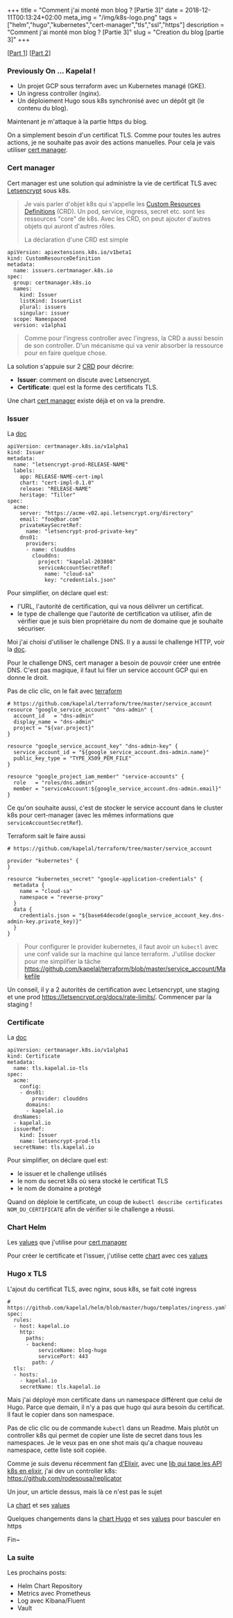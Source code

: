 +++
title = "Comment j'ai monté mon blog ? [Partie 3]"
date = 2018-12-11T00:13:24+02:00
meta_img = "/img/k8s-logo.png"
tags = ["helm","hugo","kubernetes","cert-manager","tls","ssl","https"]
description = "Comment j'ai monté mon blog ? [Partie 3]"
slug = "Creation du blog [partie 3]"
+++

[[Part 1](https://kapelal.co/blog/comment-jai-monté-mon-blog--partie-1/)]
[[Part 2](https://kapelal.co/blog/creation-du-blog-partie-2)]

### Previously On ... Kapelal !

+ Un projet GCP sous terraform avec un Kubernetes managé (GKE).
+ Un ingress controller (nginx).
+ Un déploiement Hugo sous k8s synchronisé avec un dépôt git (le contenu du blog).

Maintenant je m'attaque à la partie https du blog.

On a simplement besoin d'un certificat TLS. Comme pour toutes les autres actions, je ne souhaite pas avoir des actions manuelles. Pour cela je vais utiliser [cert manager](https://github.com/jetstack/cert-manager).

### <div id="title_cert">Cert manager</div>

Cert manager est une solution qui administre la vie de certificat TLS avec [Letsencrypt](https://letsencrypt.org/) sous k8s.

> Je vais parler d'objet k8s qui s'appelle les [Custom Resources Definitions](https://kubernetes.io/docs/concepts/extend-kubernetes/api-extension/custom-resources/) (CRD). Un pod, service, ingress, secret etc. sont les ressources "core" de k8s. Avec les CRD, on peut ajouter d'autres objets qui auront d'autres rôles.
>
> La déclaration d'une CRD est simple

```
apiVersion: apiextensions.k8s.io/v1beta1
kind: CustomResourceDefinition
metadata:
  name: issuers.certmanager.k8s.io
spec:
  group: certmanager.k8s.io
  names:
    kind: Issuer
    listKind: IssuerList
    plural: issuers
    singular: issuer
  scope: Namespaced
  version: v1alpha1
 ```
> Comme pour l'ingress controller avec l'ingress, la CRD a aussi besoin de son controller. D'un mécanisme qui va venir absorber la ressource pour en faire quelque chose.

La solution s'appuie sur 2 [CRD](http://docs.cert-manager.io/en/latest/reference/index.html) pour décrire:

+ **Issuer**: comment on discute avec Letsencrypt.
+ **Certificate**: quel est la forme des certificats TLS.

Une chart [cert manager](https://github.com/helm/charts/tree/master/stable/cert-manager) existe déjà et on va la prendre.

### Issuer

La [doc](http://docs.cert-manager.io/en/latest/reference/issuers.html)

```
apiVersion: certmanager.k8s.io/v1alpha1
kind: Issuer
metadata:
  name: "letsencrypt-prod-RELEASE-NAME"
  labels:
    app: RELEASE-NAME-cert-impl
    chart: "cert-impl-0.1.0"
    release: "RELEASE-NAME"
    heritage: "Tiller"
spec:
  acme:
    server: "https://acme-v02.api.letsencrypt.org/directory"
    email: "foo@bar.com"
    privateKeySecretRef:
      name: "letsencrypt-prod-private-key"
    dns01:
      providers:
      - name: clouddns
        clouddns:
          project: "kapelal-203808"
          serviceAccountSecretRef:
            name: "cloud-sa"
            key: "credentials.json"
```

Pour simplifier, on déclare quel est:

+ l'URL, l'autorité de certification, qui va nous délivrer un certificat.
+ le type de challenge que l'autorité de certification va utiliser, afin de vérifier que je suis bien propriétaire du nom de domaine que je souhaite sécuriser.

Moi j'ai choisi d'utiliser le challenge DNS. Il y a aussi le challenge HTTP, voir la [doc](https://letsencrypt.org/how-it-works/).

Pour le challenge DNS, cert manager a besoin de pouvoir créer une entrée DNS. C'est pas magique, il faut lui filer un service account GCP qui en donne le droit.

Pas de clic clic, on le fait avec [terraform](https://github.com/kapelal/terraform/tree/master/service_account)

```
# https://github.com/kapelal/terraform/tree/master/service_account
resource "google_service_account" "dns-admin" {
  account_id   = "dns-admin"
  display_name = "dns-admin"
  project = "${var.project}"
}

resource "google_service_account_key" "dns-admin-key" {
  service_account_id = "${google_service_account.dns-admin.name}"
  public_key_type = "TYPE_X509_PEM_FILE"
}

resource "google_project_iam_member" "service-accounts" {
  role   = "roles/dns.admin"
  member = "serviceAccount:${google_service_account.dns-admin.email}"
}
```

Ce qu'on souhaite aussi, c'est de stocker le service account dans le cluster k8s pour cert-manager (avec les mêmes informations que `serviceAccountSecretRef`).

Terraform sait le faire aussi

```
# https://github.com/kapelal/terraform/tree/master/service_account

provider "kubernetes" {
}

resource "kubernetes_secret" "google-application-credentials" {
  metadata {
    name = "cloud-sa"
    namespace = "reverse-proxy"
  }
  data {
    credentials.json = "${base64decode(google_service_account_key.dns-admin-key.private_key)}"
  }
}
```

> Pour configurer le provider kubernetes, il faut avoir un `kubectl` avec une conf valide sur la machine qui lance terraform. J'utilise docker pour me simplifier la tâche https://github.com/kapelal/terraform/blob/master/service_account/Makefile

Un conseil, il y a 2 autorités de certification avec Letsencrypt, une staging et une prod https://letsencrypt.org/docs/rate-limits/. Commencer par la staging !

### Certificate

La [doc](http://docs.cert-manager.io/en/latest/reference/certificates.html)

```
apiVersion: certmanager.k8s.io/v1alpha1
kind: Certificate
metadata:
  name: tls.kapelal.io-tls
spec:
  acme:
    config:
    - dns01:
        provider: clouddns
      domains:
      - kapelal.io
  dnsNames:
  - kapelal.io
  issuerRef:
    kind: Issuer
    name: letsencrypt-prod-tls
  secretName: tls.kapelal.io
```

Pour simplifier, on déclare quel est:

+ le issuer et le challenge utilisés
+ le nom du secret k8s où sera stocké le certificat TLS
+ le nom de domaine a protégé

Quand on déploie le certificate, un coup de `kubectl describe certificates NOM_DU_CERTIFICATE` afin de vérifier si le challenge a réussi.

### Chart Helm

Les [values](https://github.com/kapelal/helm/blob/master/cert-manager.yaml) que j'utilise pour [cert manager](https://github.com/helm/charts/tree/master/stable/cert-manager)

Pour créer le certificate et l'issuer, j'utilise cette [chart](https://github.com/kapelal/helm/tree/master/cert-impl) avec ces [values](https://github.com/kapelal/helm/blob/master/tls.yaml)

### Hugo x TLS

L'ajout du certificat TLS, avec nginx, sous k8s, se fait coté ingress

```
# https://github.com/kapelal/helm/blob/master/hugo/templates/ingress.yaml
spec:
  rules:
  - host: kapelal.io
    http:
      paths:
      - backend:
          serviceName: blog-hugo
          servicePort: 443
        path: /
  tls:
  - hosts:
    - kapelal.io
    secretName: tls.kapelal.io
```

Mais j'ai déployé mon certificate dans un namespace différent que celui de Hugo. Parce que demain, il n'y a pas que hugo qui aura besoin du certificat. Il faut le copier dans son namespace.

Pas de clic clic ou de commande `kubectl` dans un Readme. Mais plutôt un controller k8s qui permet de copier une liste de secret dans tous les namespaces. Je le veux pas en one shot mais qu'a chaque nouveau namespace, cette liste soit copiée.

Comme je suis devenu récemment fan [d'Elixir](https://elixir-lang.org/), avec une [lib qui tape les API k8s en elixir](https://github.com/obmarg/kazan), j'ai dev un controller k8s: https://github.com/rodesousa/replicator

Un jour, un article dessus, mais là ce n'est pas le sujet

La [chart](https://github.com/rodesousa/replicator/tree/master/chart/replicator) et ses [values](https://github.com/kapelal/helm/blob/master/replicator.yaml)

Quelques changements dans la [chart Hugo](https://github.com/kapelal/helm/tree/master/hugo) et ses [values](https://github.com/kapelal/helm/blob/master/hugo.yaml) pour basculer en https

Fin~

### La suite

Les prochains posts:

+ Helm Chart Repository
+ Metrics avec Prometheus
+ Log avec Kibana/Fluent
+ Vault
